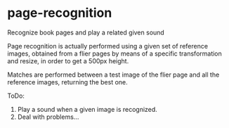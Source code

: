 # page-recognition
Recognize book pages and play a related given sound

Page recognition is actually performed using a given set of reference images, obtained from a flier pages by means of a specific transformation and resize, in order to get a 500px height.

Matches are performed between a test image of the flier page and all the reference images, returning the best one.

ToDo:
1. Play a sound when a given image is recognized.
2. Deal with problems...
